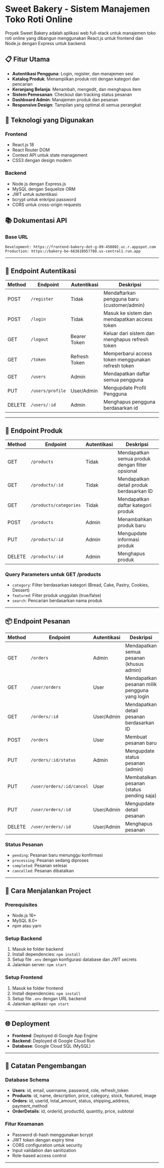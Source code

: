 # Sweet Bakery - Sistem Manajemen Toko Roti Online

Proyek Sweet Bakery adalah aplikasi web full-stack untuk manajemen toko roti online yang dibangun menggunakan React.js untuk frontend dan Node.js dengan Express untuk backend.

## 📋 Fitur Utama

- **Autentikasi Pengguna**: Login, register, dan manajemen sesi
- **Katalog Produk**: Menampilkan produk roti dengan kategori dan pencarian
- **Keranjang Belanja**: Menambah, mengedit, dan menghapus item
- **Sistem Pemesanan**: Checkout dan tracking status pesanan
- **Dashboard Admin**: Manajemen produk dan pesanan
- **Responsive Design**: Tampilan yang optimal di semua perangkat

## 🚀 Teknologi yang Digunakan

### Frontend
- React.js 18
- React Router DOM
- Context API untuk state management
- CSS3 dengan design modern

### Backend
- Node.js dengan Express.js
- MySQL dengan Sequelize ORM
- JWT untuk autentikasi
- bcrypt untuk enkripsi password
- CORS untuk cross-origin requests

## 📚 Dokumentasi API

### Base URL
```
Development: https://frontend-bakery-dot-g-09-450802.uc.r.appspot.com
Production: https://bakery-be-663618957788.us-central1.run.app
```

---

## 🔐 Endpoint Autentikasi

| Method | Endpoint | Autentikasi | Deskripsi |
|--------|----------|-------------|-----------|
| POST | `/register` | Tidak | Mendaftarkan pengguna baru (customer/admin) |
| POST | `/login` | Tidak | Masuk ke sistem dan mendapatkan access token |
| GET | `/logout` | Bearer Token | Keluar dari sistem dan menghapus refresh token |
| GET | `/token` | Refresh Token | Memperbarui access token menggunakan refresh token |
| GET | `/users` | Admin | Mendapatkan daftar semua pengguna |
| PUT | `/users/profile` | User/Admin | Mengupdate Profil Pengguna |
| DELETE | `/users/:id` | Admin | Menghapus pengguna berdasarkan id |
---

## 🍞 Endpoint Produk

| Method | Endpoint | Autentikasi | Deskripsi |
|--------|----------|-------------|-----------|
| GET | `/products` | Tidak | Mendapatkan semua produk dengan filter opsional |
| GET | `/products/:id` | Tidak | Mendapatkan detail produk berdasarkan ID |
| GET | `/products/categories` | Tidak | Mendapatkan daftar kategori produk |
| POST | `/products` | Admin | Menambahkan produk baru |
| PUT | `/products/:id` | Admin | Mengupdate informasi produk |
| DELETE | `/products/:id` | Admin | Menghapus produk |

### Query Parameters untuk GET /products
- `category`: Filter berdasarkan kategori (Bread, Cake, Pastry, Cookies, Dessert)
- `featured`: Filter produk unggulan (true/false)
- `search`: Pencarian berdasarkan nama produk
---

## 📦 Endpoint Pesanan

| Method | Endpoint | Autentikasi | Deskripsi |
|--------|----------|-------------|-----------|
| GET | `/orders` | Admin | Mendapatkan semua pesanan (khusus admin) |
| GET | `/user/orders` | User | Mendapatkan pesanan milik pengguna yang login |
| GET | `/orders/:id` | User/Admin | Mendapatkan detail pesanan berdasarkan ID |
| POST | `/orders` | User | Membuat pesanan baru |
| PUT | `/orders/:id/status` | Admin | Mengupdate status pesanan (admin) |
| PUT | `/user/orders/:id/cancel` | User | Membatalkan pesanan (status pending saja) |
| PUT | `/user/orders/:id` | User/Admin | Mengupdate detail pesanan |
| DELETE | `/user/orders/:id` | User/Admin | Menghapus pesanan |

### Status Pesanan
- `pending`: Pesanan baru menunggu konfirmasi
- `processing`: Pesanan sedang diproses
- `completed`: Pesanan selesai
- `cancelled`: Pesanan dibatalkan

---

## 🚀 Cara Menjalankan Project

### Prerequisites
- Node.js 16+
- MySQL 8.0+
- npm atau yarn

### Setup Backend
1. Masuk ke folder backend
2. Install dependencies: `npm install`
3. Setup file `.env` dengan konfigurasi database dan JWT secrets
4. Jalankan server: `npm start`

### Setup Frontend
1. Masuk ke folder frontend
2. Install dependencies: `npm install`
3. Setup file `.env` dengan URL backend
4. Jalankan aplikasi: `npm start`

---

## 🌐 Deployment

- **Frontend**: Deployed di Google App Engine
- **Backend**: Deployed di Google Cloud Run
- **Database**: Google Cloud SQL (MySQL)

---

## 📝 Catatan Pengembangan

### Database Schema
- **Users**: id, email, username, password, role, refresh_token
- **Products**: id, name, description, price, category, stock, featured, image
- **Orders**: id, userId, total_amount, status, shipping_address, payment_method
- **OrderDetails**: id, orderId, productId, quantity, price, subtotal

### Fitur Keamanan
- Password di-hash menggunakan bcrypt
- JWT token dengan expiry time
- CORS configuration untuk security
- Input validation dan sanitization
- Role-based access control

---